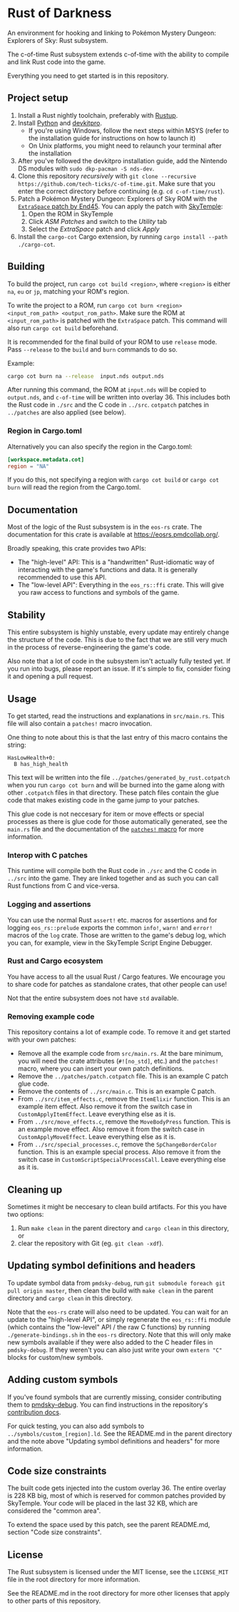 # Rust of Darkness

An environment for hooking and linking to Pokémon Mystery Dungeon: Explorers of Sky: Rust subsystem.

The c-of-time Rust subsystem extends c-of-time with the ability to compile and link Rust code into
the game.

Everything you need to get started is in this repository.

## Project setup
1. Install a Rust nightly toolchain, preferably with [Rustup](https://rustup.rs/).
2. Install [Python](https://www.python.org/downloads/) and [devkitpro](https://devkitpro.org/wiki/Getting_Started).
    - If you're using Windows, follow the next steps within MSYS (refer to the installation guide for instructions on 
      how to launch it)
    - On Unix platforms, you might need to relaunch your terminal after the installation
3. After you've followed the devkitpro installation guide, add the Nintendo DS modules with `sudo dkp-pacman -S nds-dev`.
4. Clone this repository *recursively* with `git clone --recursive https://github.com/tech-ticks/c-of-time.git`. 
   Make sure that you enter the correct directory before continuing (e.g. `cd c-of-time/rust`).
5. Patch a Pokémon Mystery Dungeon: Explorers of Sky ROM with the
   [`ExtraSpace` patch by End45](https://github.com/End45/EoS-asm-hacks/blob/main/src/ExtraSpace.asm). You can apply the patch with [SkyTemple](https://skytemple.org):
    1. Open the ROM in SkyTemple
    2. Click *ASM Patches* and switch to the *Utility* tab
    3. Select the *ExtraSpace* patch and click *Apply*
6. Install the `cargo-cot` Cargo extension, by running `cargo install --path ./cargo-cot`.

## Building
To build the project, run `cargo cot build <region>`, where `<region>` is either `na`, `eu` or `jp`, matching your 
ROM's region.

To write the project to a ROM, run `cargo cot burn <region> <input_rom_path> <output_rom_path>`. Make sure the ROM
at `<input_rom_path>` is patched with the `ExtraSpace` patch. This command will also run `cargo cot build` 
beforehand.

It is recommended for the final build of your ROM to use `release` mode. Pass `--release` to the `build` and `burn`
commands to do so.

Example: 
```bash
cargo cot burn na --release  input.nds output.nds
```

After running this command, the ROM at `input.nds` will be copied to `output.nds`, and `c-of-time` will be written
into overlay 36. This includes both the Rust code in `./src` and the C code in `../src`. 
`cotpatch` patches in `../patches` are also applied (see below).

### Region in Cargo.toml
Alternatively you can also specify the region in the Cargo.toml:

```toml
[workspace.metadata.cot]
region = "NA"
```

If you do this, not specifying a region with `cargo cot build` or `cargo cot burn` will read the region from
the Cargo.toml.

## Documentation
Most of the logic of the Rust subsystem is in the `eos-rs` crate. The documentation for this crate is available
at <https://eosrs.pmdcollab.org/>.

Broadly speaking, this crate provides two APIs:

- The "high-level" API: This is a "handwritten" Rust-idiomatic way of interacting with the game's functions and data.
  It is generally recommended to use this API.
- The "low-level API": Everything in the `eos_rs::ffi` crate. This will give you raw access to functions and symbols
  of the game.

## Stability
This entire subsystem is highly unstable, every update may entirely change the structure of the code. This is due
to the fact that we are still very much in the process of reverse-engineering the game's code.

Also note that a lot of code in the subsystem isn't actually fully tested yet. If you run into bugs, please report
an issue. If it's simple to fix, consider fixing it and opening a pull request.

## Usage
To get started, read the instructions and explanations in `src/main.rs`. This file will also contain a `patches!` macro
invocation. 

One thing to note about this is that the last entry of this macro contains the string:
```
HasLowHealth+0:
  B has_high_health
```

This text will be written into the file `../patches/generated_by_rust.cotpatch` when you run `cargo cot burn` and 
will be burned into the game along with other `.cotpatch` files in that directory. These patch files contain the glue code that
makes existing code in the game jump to your patches.

This glue code is not neccesary for item or move effects or special processes as there is glue code for those
automatically generated, see the `main.rs` file and the documentation of the 
[`patches!` macro](https://eosrs.pmdcollab.org/armv5te-none-ndseoseabi-na/doc/eos_rs/macro.patches.html) for more 
information.

### Interop with C patches
This runtime will compile both the Rust code in  `./src` and the C code in `../src` into the game. They are linked
together and as such you can call Rust functions from C and vice-versa.

### Logging and assertions
You can use the normal Rust `assert!` etc. macros for assertions and for logging `eos_rs::prelude` exports the
common `info!`, `warn!` and `error!` macros of the `log` crate. Those are written to the game's debug log, which you
can, for example, view in the SkyTemple Script Engine Debugger.

### Rust and Cargo ecosystem
You have access to all the usual Rust / Cargo features. We encourage you to share code for patches as standalone crates,
that other people can use!

Not that the entire subsystem does not have `std` available.

### Removing example code
This repository contains a lot of example code. To remove it and get started with your own patches:

- Remove all the example code from `src/main.rs`. At the bare minimum, you will need the crate attributes 
  (`#![no_std]`, etc.) and the `patches!` macro, where you can insert your own patch definitions.
- Remove the `../patches/patch.cotpatch` file. This is an example C patch glue code.
- Remove the contents of `../src/main.c`. This is an example C patch.
- From `../src/item_effects.c`, remove the `ItemElixir` function. This is an example item effect. Also remove it
  from the switch case in `CustomApplyItemEffect`. Leave everything else as it is.
- From `../src/move_effects.c`, remove the `MoveBodyPress` function. This is an example move effect. Also remove it
  from the switch case in `CustomApplyMoveEffect`. Leave everything else as it is.
- From `../src/special_processes.c`, remove the `SpChangeBorderColor` function. This is an example special process. 
  Also remove it from the switch case in `CustomScriptSpecialProcessCall`. Leave everything else as it is.


## Cleaning up
Sometimes it might be neccesary to clean build artifacts. For this you have two options:

1. Run `make clean` in the parent directory and `cargo clean` in this directory, or
2. clear the repository with Git (eg. `git clean -xdf`).

## Updating symbol definitions and headers
To update symbol data from `pmdsky-debug`, run `git submodule foreach git pull origin master`,
then clean the build with `make clean` in the parent directory and `cargo clean` in this directory.

Note that the `eos-rs` crate will also need to be updated. You can wait for an update to the "high-level API", or
simply regenerate the `eos_rs::ffi` module (which contains the "low-level" API / the raw C functions) by running
`./generate-bindings.sh` in the `eos-rs` directory. Note that this will only make new symbols available if they
were also added to the C header files in `pmdsky-debug`. If they weren't you can also just write your own `extern "C"`
blocks for custom/new symbols.

## Adding custom symbols
If you've found symbols that are currently missing, consider contributing them to 
[pmdsky-debug](https://github.com/UsernameFodder/pmdsky-debug). 
You can find instructions in the repository's 
[contribution docs](https://github.com/UsernameFodder/pmdsky-debug/blob/master/docs/contributing.md).

For quick testing, you can also add symbols to `../symbols/custom_[region].ld`. 
See the README.md in the parent directory and the note above "Updating symbol definitions and headers" for 
more information.

## Code size constraints

The built code gets injected into the custom overlay 36. The entire overlay is 228 KB big, most of which is reserved 
for common patches provided by SkyTemple. Your code will be placed in the last 32 KB, which are considered the 
"common area".

To extend the space used by this patch, see the parent README.md, section "Code size constraints".


## License
The Rust subsystem is licensed under the MIT license, see the `LICENSE_MIT` file in the root directory for more information.

See the README.md in the root directory for more other licenses that apply to other parts of this repository.